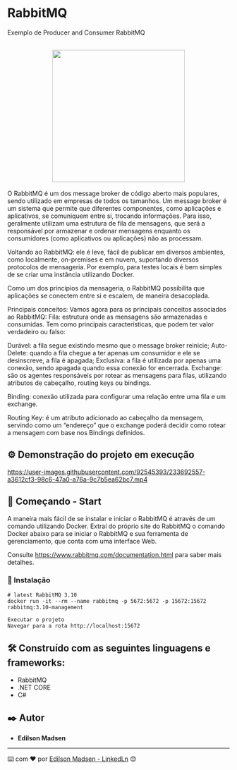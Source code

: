 # RabbitMQ
Exemplo de Producer and Consumer RabbitMQ

<br>
<div align="center">
  <img src="https://user-images.githubusercontent.com/92545393/233182812-6c55b309-692b-4630-a09c-47d8b0cc7c8e.png" width="300px"/>
</div>
<br>
O RabbitMQ é um dos message broker de código aberto mais populares, sendo utilizado em empresas de todos os tamanhos.
Um message broker é um sistema que permite que diferentes componentes, como aplicações e aplicativos, se comuniquem entre si, trocando informações. Para isso, geralmente utilizam uma estrutura de fila de mensagens, que será a responsável por armazenar e ordenar mensagens enquanto os consumidores (como aplicativos ou aplicações) não as processam.

Voltando ao RabbitMQ: ele é leve, fácil de publicar em diversos ambientes, como localmente, on-premises e em nuvem, suportando diversos protocolos de mensageria. Por exemplo, para testes locais é bem simples de se criar uma instância utilizando Docker.

Como um dos princípios da mensageria, o RabbitMQ possibilita que aplicações se conectem entre si e escalem, de maneira desacoplada.

Principais conceitos:
Vamos agora para os principais conceitos associados ao RabbitMQ:
Fila: estrutura onde as mensagens são armazenadas e consumidas. Tem como principais características, que podem ter valor verdadeiro ou falso:

Durável: a fila segue existindo mesmo que o message broker reinicie;
Auto-Delete: quando a fila chegue a ter apenas um consumidor e ele se desinscreve, a fila é apagada;
Exclusiva: a fila é utilizada por apenas uma conexão, sendo apagada quando essa conexão for encerrada.
Exchange: são os agentes responsáveis por rotear as mensagens para filas, utilizando atributos de cabeçalho, routing keys ou bindings.

Binding: conexão utilizada para configurar uma relação entre uma fila e um exchange.

Routing Key: é um atributo adicionado ao cabeçalho da mensagem, servindo como um “endereço” que o exchange poderá decidir como rotear a mensagem com base nos Bindings definidos.

## ⚙️ Demonstração do projeto em execução

https://user-images.githubusercontent.com/92545393/233692557-a3612cf3-98c6-47a0-a76a-9c7b5ea62bc7.mp4

## 🚀 Começando - Start

A maneira mais fácil de se instalar e iniciar o RabbitMQ é através de um comando utilizando Docker. Extraí do próprio site do RabbitMQ o comando Docker abaixo para se iniciar o RabbitMQ e sua ferramenta de gerenciamento, que conta com uma interface Web.

Consulte https://www.rabbitmq.com/documentation.html para saber mais detalhes.

### 🔧 Instalação

```
# latest RabbitMQ 3.10
docker run -it --rm --name rabbitmq -p 5672:5672 -p 15672:15672 rabbitmq:3.10-management
```
```
Executar o projeto
Navegar para a rota http://localhost:15672

```

## 🛠️ Construído com as seguintes linguagens e frameworks:

* RabbitMQ
* .NET CORE
* C#



## ✒️ Autor

* **Edilson Madsen**

---
⌨️ com ❤️ por [Edilson Madsen - LinkedLn](https://www.linkedin.com/in/edilsonmadsen/) 😊


